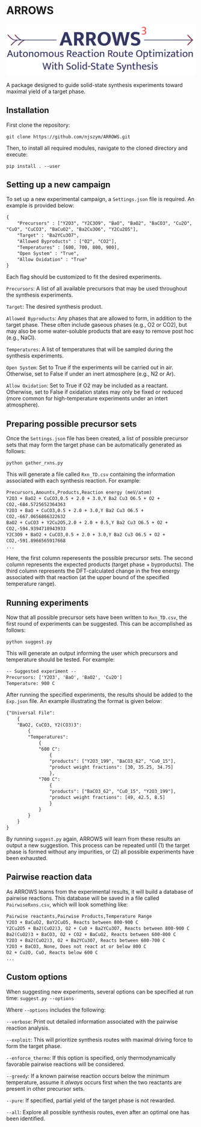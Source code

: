 # ARROWS

![Alt text](Logo.png?raw=true)

A package designed to guide solid-state synthesis experiments toward maximal yield of a target phase.

## Installation

First clone the repository:

```
git clone https://github.com/njszym/ARROWS.git
```

Then, to install all required modules, navigate to the cloned directory and execute:

```
pip install . --user
```

## Setting up a new campaign

To set up a new experimental campaign, a ```Settings.json``` file is required. An example is provided below:

```
{
    "Precursors" : ["Y2O3", "Y2C3O9", "BaO", "BaO2", "BaCO3", "Cu2O", "CuO", "CuCO3", "BaCuO2", "Ba2Cu3O6", "Y2Cu2O5"],
    "Target" : "Ba2YCu3O7",
    "Allowed Byproducts" : ["O2", "CO2"],
    "Temperatures" : [600, 700, 800, 900],
    "Open System" : "True",
    "Allow Oxidation" : "True"
}
```

Each flag should be customized to fit the desired experiments.

```Precursors```: A list of all available precursors that may be used throughout the synthesis experiments.

```Target```: The desired synthesis product.

```Allowed Byproducts```: Any phases that are allowed to form, in addition to the target phase. These often include gaseous phases (e.g., O2 or CO2), but may also be some water-soluble products that are easy to remove post hoc (e.g., NaCl). 

```Temperatures```: A list of temperatures that will be sampled during the synthesis experiments.

```Open System```: Set to True if the experiments will be carried out in air. Otherwise, set to False if under an inert atmosphere (e.g., N2 or Ar). 

```Allow Oxidation```: Set to True if O2 may be included as a reactant. Otherwise, set to False if oxidation states may only be fixed or reduced (more common for high-temperature experiments under an intert atmosphere). 

## Preparing possible precursor sets

Once the ```Settings.json``` file has been created, a list of possible precursor sets that may form the target phase can be automatically generated as follows:

```
python gather_rxns.py
```

This will generate a file called ```Rxn_TD.csv``` containing the information associated with each synthesis reaction. For example:

```
Precursors,Amounts,Products,Reaction energy (meV/atom)
Y2O3 + BaO2 + CuCO3,0.5 + 2.0 + 3.0,Y Ba2 Cu3 O6.5 + O2 + CO2,-684.5725652364363
Y2O3 + BaO + CuCO3,0.5 + 2.0 + 3.0,Y Ba2 Cu3 O6.5 + CO2,-667.0656866322632
BaO2 + CuCO3 + Y2Cu2O5,2.0 + 2.0 + 0.5,Y Ba2 Cu3 O6.5 + O2 + CO2,-594.9394718943933
Y2C3O9 + BaO2 + CuCO3,0.5 + 2.0 + 3.0,Y Ba2 Cu3 O6.5 + O2 + CO2,-591.8966565917668
...
```

Here, the first column reperesents the possible precursor sets. The second column represents the expected products (target phase + byproducts). The third column represents the DFT-calculated change in the free energy associated with that reaction (at the upper bound of the specified temperature range).


## Running experiments

Now that all possible precursor sets have been written to ```Rxn_TD.csv```, the first round of experiments can be suggested. This can be accomplished as follows:


```
python suggest.py
```

This will generate an output informing the user which precursors and temperature should be tested. For example:

```
-- Suggested experiment --
Precursors: ['Y2O3', 'BaO', 'BaO2', 'Cu2O']
Temperature: 900 C
```

After running the specified experiments, the results should be added to the ```Exp.json``` file. An example illustrating the format is given below:

```
{"Universal File":
    {
    "BaO2, CuCO3, Y2(CO3)3":
        {
        "Temperatures":
            {
            "600 C":
                {
                "products": ["Y2O3_199", "BaCO3_62", "CuO_15"],
                "product weight fractions": [30, 35.25, 34.75]
                },
            "700 C":
                {
                "products": ["BaCO3_62", "CuO_15", "Y2O3_199"],
                "product weight fractions": [49, 42.5, 8.5]
                }
            }
        }
    }
}
```

By running ```suggest.py``` again, ARROWS will learn from these results an output a new suggestion. This process can be repeated until (1) the target phase is formed without any impurities, or (2) all possible experiments have been exhausted.

## Pairwise reaction data

As ARROWS learns from the experimental results, it will build a database of pairwise reactions. This database will be saved in a file called ```PairwiseRxns.csv```, which will look something like:


```
Pairwise reactants,Pairwise Products,Temperature Range
Y2O3 + BaCuO2, BaY2CuO5, Reacts between 800-900 C
Y2Cu2O5 + Ba2(CuO2)3, O2 + CuO + Ba2YCu3O7, Reacts between 800-900 C
Ba2(CuO2)3 + BaCO3, O2 + CO2 + BaCuO2, Reacts between 600-800 C
Y2O3 + Ba2(CuO2)3, O2 + Ba2YCu3O7, Reacts between 600-700 C
Y2O3 + BaCO3, None, Does not react at or below 800 C
O2 + Cu2O, CuO, Reacts below 600 C
...
```

## Custom options

When suggesting new experiments, several options can be specified at run time: ```suggest.py --options```

Where ```--options``` includes the following:

```--verbose```: Print out detailed information associated with the pairwise reaction analysis.

```--exploit```: This will prioritize synthesis routes with maximal driving force to form the target phase.

```--enforce_thermo```: If this option is specified, only thermodynamically favorable pairwise reactions will be considered.

```--greedy```: If a known pairwise reaction occurs below the minimum temperature, assume it *always* occurs first when the two reactants are present in other precursor sets.

```--pure```: If specified, partial yield of the target phase is not rewarded.

```--all```: Explore all possible synthesis routes, even after an optimal one has been identified.

